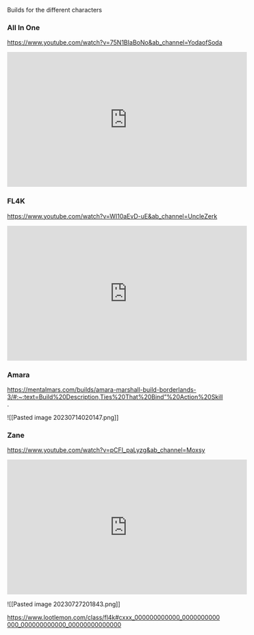 Builds for the different characters


### All In One

https://www.youtube.com/watch?v=75N1BIaBoNo&ab_channel=YodaofSoda

<iframe width="560" height="315" src="https://www.youtube.com/embed/75N1BIaBoNo" title="BEST BUILDS FOR EVERY CHARACTER! ONE SHOT All Endgame Content! | Perfect Gear + Save | Borderlands 3" frameborder="0" allow="accelerometer; autoplay; clipboard-write; encrypted-media; gyroscope; picture-in-picture; web-share" referrerpolicy="strict-origin-when-cross-origin" allowfullscreen></iframe>



### FL4K

https://www.youtube.com/watch?v=WI10aEvD-uE&ab_channel=UncleZerk

<iframe width="560" height="315" src="https://www.youtube.com/embed/WI10aEvD-uE" title="Borderlands 3 | BEST FL4K Build In 2023" frameborder="0" allow="accelerometer; autoplay; clipboard-write; encrypted-media; gyroscope; picture-in-picture; web-share" allowfullscreen></iframe>

### Amara

https://mentalmars.com/builds/amara-marshall-build-borderlands-3/#:~:text=Build%20Description,Ties%20That%20Bind”%20Action%20Skill.

![[Pasted image 20230714020147.png]]

### Zane

https://www.youtube.com/watch?v=pCFI_paLyzg&ab_channel=Moxsy

<iframe width="560" height="315" src="https://www.youtube.com/embed/pCFI_paLyzg" title="MY BEST ALL AROUND ZANE BUILD! (+Gamesave) // Level 72 Chain Zane Build // Borderlands 3" frameborder="0" allow="accelerometer; autoplay; clipboard-write; encrypted-media; gyroscope; picture-in-picture; web-share" allowfullscreen></iframe>

![[Pasted image 20230727201843.png]]

https://www.lootlemon.com/class/fl4k#cxxx_000000000000_0000000000000_000000000000_00000000000000
